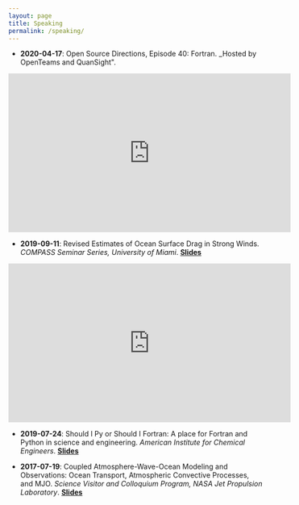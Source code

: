 ```yaml
---
layout: page
title: Speaking
permalink: /speaking/
---
```


* **2020-04-17**: Open Source Directions, Episode 40: Fortran. _Hosted by OpenTeams and QuanSight".

<iframe width="560" height="315" src="https://www.youtube.com/embed/2NiS2tdDO_4" frameborder="0" allow="accelerometer; autoplay; encrypted-media; gyroscope; picture-in-picture" allowfullscreen></iframe>

* **2019-09-11**: Revised Estimates of Ocean Surface Drag in Strong Winds. _COMPASS Seminar Series, University of Miami_. 
[**Slides**](/assets/Curcic_Haus_20190911_COMPASS.pdf) 

<iframe width="560" height="315" src="https://www.youtube.com/embed/9hXgs-C8itk" frameborder="0" allow="accelerometer; autoplay; encrypted-media; gyroscope; picture-in-picture" allowfullscreen></iframe>

* **2019-07-24**: Should I Py or Should I Fortran: A place for Fortran and Python in science and engineering. _American Institute for Chemical Engineers_. 
[**Slides**](https://milancurcic.com/should-i-py-or-should-i-fortran)

* **2017-07-19**: Coupled Atmosphere-Wave-Ocean Modeling and Observations: Ocean Transport, Atmospheric Convective Processes, and MJO. _Science Visitor and Colloquium Program, NASA Jet Propulsion Laboratory_. 
[**Slides**](/assets/Curcic_Chen_20170819_JPL.pdf)
